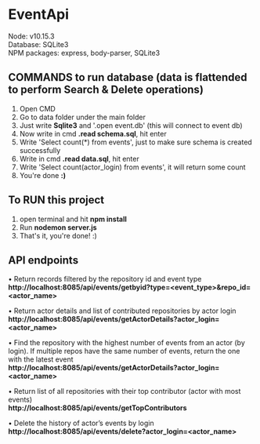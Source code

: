 # EventApi

Node: v10.15.3  
Database: SQLite3  
NPM packages: express, body-parser, SQLite3  

## COMMANDS to run database (data is flattended to perform Search & Delete operations)
1. Open CMD
2. Go to data folder under the main folder
3. Just write **Sqlite3** and '.open event.db' (this will connect to event db)
4. Now write in cmd **.read schema.sql**, hit enter
5. Write 'Select count(*) from events', just to make sure schema is created successfully
6. Write in cmd **.read data.sql**, hit enter
7. Write 'Select count(actor_login) from events', it will return some count
8. You're done **:)**

## To RUN this project
1. open terminal and hit **npm install**
2. Run **nodemon server.js** 
3. That's it, you're done! :)

## API endpoints
•	Return records filtered by the repository id and event type  
   **http://localhost:8085/api/events/getbyid?type=<event_type>&repo_id=<actor_name>**

• Return actor details and list of contributed repositories by actor login  
   **http://localhost:8085/api/events/getActorDetails?actor_login=<actor_name>**
   
•	Find the repository with the highest number of events from an actor (by login). If multiple repos have the same number of events, return the one with the latest event  
   **http://localhost:8085/api/events/getActorDetails?actor_login=<actor_name>**
   
•	Return list of all repositories with their top contributor (actor with most events)  
   **http://localhost:8085/api/events/getTopContributors**
   
•	Delete the history of actor’s events by login  
   **http://localhost:8085/api/events/delete?actor_login=<actor_name>**
